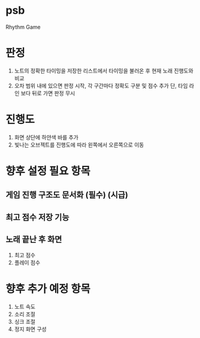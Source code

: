 # psb
Rhythm Game

# 판정
1. 노트의 정확한 타이밍을 저장한 리스트에서 타이밍을 불러온 후 현재 노래 진행도와 비교
2. 오차 범위 내에 있으면 판정 시작, 각 구간마다 정확도 구분 및 점수 추가
   단, 타임 라인 보다 뒤로 가면 판정 무시

# 진행도
1. 화면 상단에 하얀색 바를 추가
2. 빛나는 오브젝트를 진행도에 따라 왼쪽에서 오른쪽으로 이동

# 향후 설정 필요 항목
## 게임 진행 구조도 문서화 (필수) (시급)
## 최고 점수 저장 기능
## 노래 끝난 후 화면
1. 최고 점수
2. 플레이 점수

# 향후 추가 예정 항목
1. 노트 속도
2. 소리 조절
3. 싱크 조절
4. 정지 화면 구성